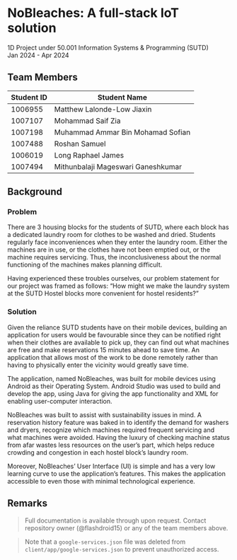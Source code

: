 # NoBleaches: A full-stack IoT solution
1D Project under 50.001 Information Systems & Programming (SUTD)  
Jan 2024 - Apr 2024

## Team Members

| Student ID | Student Name                       |
|------------|------------------------------------|
| 1006955    | Matthew Lalonde-Low Jiaxin         |
| 1007107    | Mohammad Saif Zia                  |
| 1007198    | Muhammad Ammar Bin Mohamad Sofian  |
| 1007488    | Roshan Samuel                      |
| 1006019    | Long Raphael James                 |
| 1007494    | Mithunbalaji Mageswari Ganeshkumar |

## Background

### Problem

There are 3 housing blocks for the students of SUTD, where each block has a dedicated laundry room for clothes to be washed and dried. Students regularly face inconveniences when they enter the laundry room. Either the machines are in use, or the clothes have not been emptied out, or the machine requires servicing. Thus, the inconclusiveness about the normal functioning of the machines makes planning difficult.

Having experienced these troubles ourselves, our problem statement for our project was framed as follows: “How might we make the laundry system at the SUTD Hostel blocks more convenient for hostel residents?”

### Solution

Given the reliance SUTD students have on their mobile devices, building an application for users would be favourable since they can be notified right when their clothes are available to pick up, they can find out what machines are free and make reservations 15 minutes ahead to save time. An application that allows most of the work to be done remotely rather than having to physically enter the vicinity would greatly save time.  

The application, named NoBleaches, was built for mobile devices using Android as their Operating System. Android Studio was used to build and develop the app, using Java for giving the app functionality and XML for enabling user-computer interaction. 

NoBleaches was built to assist with sustainability issues in mind. A reservation history feature was baked in to identify the demand for washers and dryers, recognize which machines required frequent servicing and what machines were avoided. Having the luxury of checking machine status from afar wastes less resources on the user’s part, which helps reduce crowding and congestion in each hostel block’s laundry room. 

Moreover, NoBleaches’ User Interface (UI) is simple and has a very low learning curve to use the application’s features. This makes the application accessible to even those with minimal technological experience. 

## Remarks

> Full documentation is available through upon request. Contact repository owner (@flashdroid15) or any of the team members above. 

> Note that a ``google-services.json`` file was deleted from ``client/app/google-services.json`` to prevent unauthorized access.
